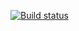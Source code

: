 [![Build status](https://ci.appveyor.com/api/projects/status/8ktjx9tfv14lemd3?svg=true)](https://ci.appveyor.com/project/ArtemiiSi/hw-autotesting6-1)
